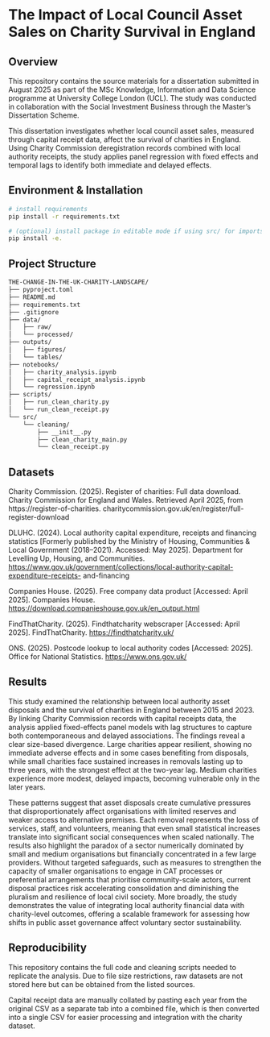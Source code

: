# The Impact of Local Council Asset Sales on Charity Survival in England

## Overview  
This repository contains the source materials for a dissertation submitted in August 2025 as part of the MSc Knowledge, Information and Data Science programme at University College London (UCL). The study was conducted in collaboration with the Social Investment Business through the Master’s Dissertation Scheme.  

This dissertation investigates whether local council asset sales, measured through capital receipt data, affect the survival of charities in England. Using Charity Commission deregistration records combined with local authority receipts, the study applies panel regression with fixed effects and temporal lags to identify both immediate and delayed effects.

## Environment & Installation
```bash
# install requirements
pip install -r requirements.txt

# (optional) install package in editable mode if using src/ for imports/console scripts
pip install -e.
```
## Project Structure
```bash
THE-CHANGE-IN-THE-UK-CHARITY-LANDSCAPE/
├── pyproject.toml
├── README.md
├── requirements.txt
├── .gitignore
├── data/
│   ├── raw/
│   └── processed/
├── outputs/
│   ├── figures/
│   └── tables/
├── notebooks/
│   ├── charity_analysis.ipynb
│   ├── capital_receipt_analysis.ipynb
│   └── regression.ipynb
├── scripts/
│   ├── run_clean_charity.py
│   └── run_clean_receipt.py
└── src/
    └── cleaning/
        ├── __init__.py
        ├── clean_charity_main.py
        └── clean_receipt.py
```
## Datasets

Charity Commission. (2025). Register of charities: Full data download. Charity Commission for England and Wales. Retrieved April 2025, from https://register-of-charities.
charitycommission.gov.uk/en/register/full-register-download

DLUHC. (2024). Local authority capital expenditure, receipts and financing statistics [Formerly published by the Ministry of Housing, Communities & Local Government (2018–2021). Accessed: May 2025]. Department for Levelling Up, Housing, and Communities. https://www.gov.uk/government/collections/local-authority-capital-expenditure-receipts-
and-financing

Companies House. (2025). Free company data product [Accessed: April 2025]. Companies House. https://download.companieshouse.gov.uk/en_output.html

FindThatCharity. (2025). Findthatcharity webscraper [Accessed: April 2025]. FindThatCharity. https://findthatcharity.uk/

ONS. (2025). Postcode lookup to local authority codes [Accessed:  2025]. Office for National Statistics. https://www.ons.gov.uk/

## Results
This study examined the relationship between local authority asset disposals and the survival of charities in England between 2015 and 2023. By linking Charity Commission records with capital receipts data, the analysis applied fixed-effects panel models with lag structures to capture both contemporaneous and delayed associations. The findings reveal a clear size-based divergence. Large charities appear resilient, showing no immediate adverse effects and in some cases benefiting from disposals, while small charities face sustained increases in removals lasting up to three years, with the strongest effect at the two-year lag. Medium charities experience more modest, delayed impacts, becoming vulnerable only in the later years.

These patterns suggest that asset disposals create cumulative pressures that disproportionately affect organisations with limited reserves and weaker access to alternative premises. Each removal represents the loss of services, staff, and volunteers, meaning that even small statistical increases translate into significant social consequences when scaled nationally. The results also highlight the paradox of a sector numerically dominated by small and medium organisations but financially concentrated in a few large providers. Without targeted safeguards, such as measures to strengthen the capacity of smaller organisations to engage in CAT processes or preferential arrangements that prioritise community-scale actors, current disposal practices risk accelerating consolidation and diminishing the pluralism and resilience of local civil society. More broadly, the study demonstrates the value of integrating local authority financial data with charity-level outcomes, offering a scalable framework for assessing how shifts in public asset governance affect voluntary sector sustainability.

## Reproducibility
This repository contains the full code and cleaning scripts needed to replicate the analysis. Due to file size restrictions, raw datasets are not stored here but can be obtained from the listed sources.

Capital receipt data are manually collated by pasting each year from the original CSV as a separate tab into a combined file, which is then converted into a single CSV for easier processing and integration with the charity dataset.

